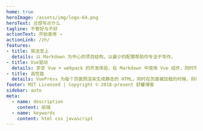```yaml
---
home: true
heroImage: /assets/img/logo-64.png
heroText: 总想写点什么
tagline: 不管好与不好
actionText: 开始食用 →
actionLink: /zh/
features:
- title: 简洁至上
  details: 以 Markdown 为中心的项目结构，以最少的配置帮助你专注于写作。
- title: Vue驱动
  details: 享受 Vue + webpack 的开发体验，在 Markdown 中使用 Vue 组件，同时可以使用 Vue 来开发自定义主题。
- title: 高性能
  details: VuePress 为每个页面预渲染生成静态的 HTML，同时在页面被加载的时候，将作为 SPA 运行。
footer: MIT Licensed | Copyright © 2018-present 舒馨博客
sidebar: auto
meta:
  - name: description
    content: 前端
  - name: keywords
    content: html css javascript
---
```

